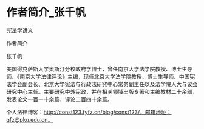 # 作者简介_张千帆

宪法学讲义

作者简介

张千帆

美国得克萨斯大学奥斯汀分校政府学博士，曾任南京大学法学院教授、博士生导师、《南京大学法律评论》主编，现任北京大学法学院教授、博士生导师、中国宪法学会副会长、北京大学宪法与行政法研究中心常务副主任以及法学院人大与议会研究中心主任。主要研究中外宪政，并在相关领域出版专著和主编教材二十余部，发表论文一百一十余篇、评论二百四十余篇。

个人法律博客：http://const123.fyfz.cn/blog/const123/，邮箱地址：qfz@pku.edu.cn。
